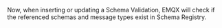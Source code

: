Now, when inserting or updating a Schema Validation, EMQX will check if the referenced schemas and message types exist in Schema Registry.
